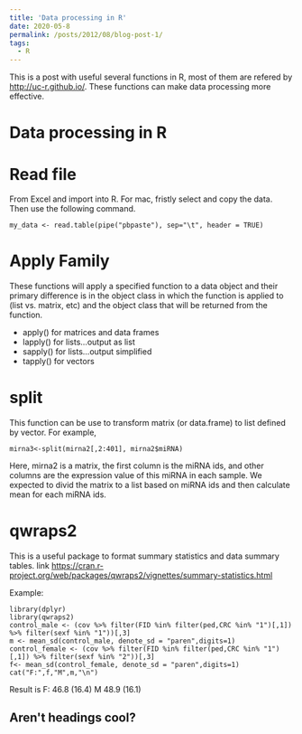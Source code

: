 ```yaml
---
title: 'Data processing in R'
date: 2020-05-8
permalink: /posts/2012/08/blog-post-1/
tags:
  - R
---
```


This is a post with useful several functions in R, most of them are refered by http://uc-r.github.io/. These functions can make data processing more effective.

Data processing in R
======

Read file
======

From Excel and import into R. For mac, fristly select and copy the data. Then use the following command.
```
my_data <- read.table(pipe("pbpaste"), sep="\t", header = TRUE)
```


Apply Family
======
These functions will apply a specified function to a data object and their primary difference is in the object class in which the function is applied to (list vs. matrix, etc) and the object class that will be returned from the function. 

* apply() for matrices and data frames   
* lapply() for lists…output as list  
* sapply() for lists…output simplified   
* tapply() for vectors   

split
======
This function can be use to transform matrix (or data.frame) to list defined by vector. For example,
 
 ```
 mirna3<-split(mirna2[,2:401], mirna2$miRNA)
 ```
 Here, mirna2 is a matrix, the first column is the miRNA ids, and other columns are the expression value of this miRNA in each sample. We expected to divid the matrix to a list based on miRNA ids and then calculate mean for each miRNA ids.
 
 
qwraps2
======
This is a useful package to format summary statistics and data summary tables.
link https://cran.r-project.org/web/packages/qwraps2/vignettes/summary-statistics.html
 
Example:
```
library(dplyr)
library(qwraps2)
control_male <- (cov %>% filter(FID %in% filter(ped,CRC %in% "1")[,1]) %>% filter(sexf %in% "1"))[,3]
m <- mean_sd(control_male, denote_sd = "paren",digits=1)
control_female <- (cov %>% filter(FID %in% filter(ped,CRC %in% "1")[,1]) %>% filter(sexf %in% "2"))[,3]
f<- mean_sd(control_female, denote_sd = "paren",digits=1)
cat("F:",f,"M",m,"\n")
```
Result is  F: 46.8 (16.4) M 48.9 (16.1)


 
Aren't headings cool?
------
